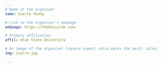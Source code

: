 ```yaml
---
# Name of the organizer
name: Sierra Young

# Link to the organizer's webpage
webpage: https://thedaisylab.com/

# Primary affiliation
affil: Utah State University

# An image of the organizer (square aspect ratio works the best) (place in the `assets/img/organizers` directory)
img: sierra.jpg

---
```

